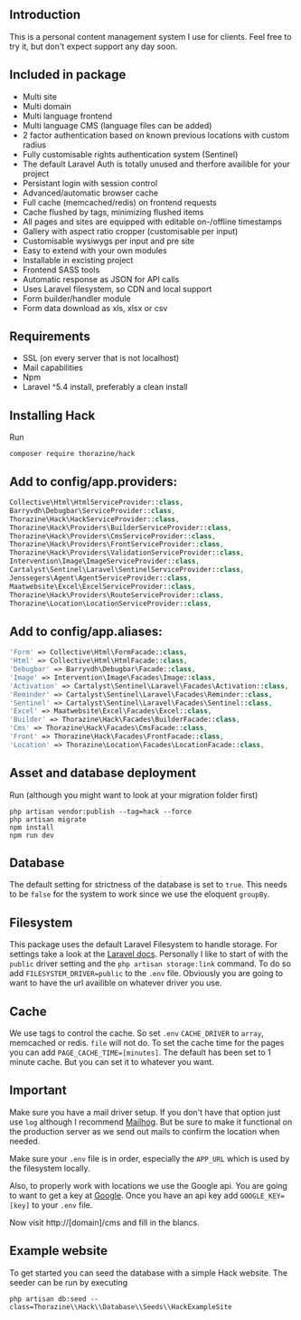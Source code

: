 ## Introduction
This is a personal content management system I use for clients.
Feel free to try it, but don't expect support any day soon. 


## Included in package

- Multi site
- Multi domain
- Multi language frontend
- Multi language CMS (language files can be added)
- 2 factor authentication based on known previous locations with custom radius
- Fully customisable rights authentication system (Sentinel)
- The default Laravel Auth is totally unused and therfore availible for your project
- Persistant login with session control
- Advanced/automatic browser cache
- Full cache (memcached/redis) on frontend requests 
- Cache flushed by tags, minimizing flushed items 
- All pages and sites are equipped with editable on-/offline timestamps
- Gallery with aspect ratio cropper (customisable per input)
- Customisable wysiwygs per input and pre site
- Easy to extend with your own modules
- Installable in excisting project
- Frontend SASS tools
- Automatic response as JSON for API calls
- Uses Laravel filesystem, so CDN and local support
- Form builder/handler module
- Form data download as xls, xlsx or csv


## Requirements
- SSL (on every server that is not localhost)
- Mail capabilities
- Npm
- Laravel ^5.4 install, preferably a clean install


## Installing Hack
Run
```
composer require thorazine/hack
```


## Add to config/app.providers:

```php
Collective\Html\HtmlServiceProvider::class,
Barryvdh\Debugbar\ServiceProvider::class,
Thorazine\Hack\HackServiceProvider::class,
Thorazine\Hack\Providers\BuilderServiceProvider::class,
Thorazine\Hack\Providers\CmsServiceProvider::class,
Thorazine\Hack\Providers\FrontServiceProvider::class,
Thorazine\Hack\Providers\ValidationServiceProvider::class,
Intervention\Image\ImageServiceProvider::class,
Cartalyst\Sentinel\Laravel\SentinelServiceProvider::class,
Jenssegers\Agent\AgentServiceProvider::class,
Maatwebsite\Excel\ExcelServiceProvider::class,
Thorazine\Hack\Providers\RouteServiceProvider::class,
Thorazine\Location\LocationServiceProvider::class,
```

## Add to config/app.aliases:
```php
'Form' => Collective\Html\FormFacade::class,
'Html' => Collective\Html\HtmlFacade::class,
'Debugbar' => Barryvdh\Debugbar\Facade::class,
'Image' => Intervention\Image\Facades\Image::class,
'Activation' => Cartalyst\Sentinel\Laravel\Facades\Activation::class,
'Reminder' => Cartalyst\Sentinel\Laravel\Facades\Reminder::class,
'Sentinel' => Cartalyst\Sentinel\Laravel\Facades\Sentinel::class,
'Excel' => Maatwebsite\Excel\Facades\Excel::class,
'Builder' => Thorazine\Hack\Facades\BuilderFacade::class,
'Cms' => Thorazine\Hack\Facades\CmsFacade::class,
'Front' => Thorazine\Hack\Facades\FrontFacade::class,
'Location' => Thorazine\Location\Facades\LocationFacade::class,
```


## Asset and database deployment
Run (although you might want to look at your migration folder first)
```
php artisan vendor:publish --tag=hack --force
php artisan migrate
npm install
npm run dev
```


## Database
The default setting for strictness of the database is set to ```true```. This needs to be ```false``` for the system to work since we 
use the eloquent ```groupBy```.


## Filesystem
This package uses the default Laravel Filesystem to handle storage. For settings take a look at the [Laravel docs](https://laravel.com/docs/5.4/filesystem).
Personally I like to start of with the ```public``` driver setting and the ```php artisan storage:link``` command. To do so add ```FILESYSTEM_DRIVER=public``` to the ```.env``` file.
Obviously you are going to want to have the url availible on whatever driver you use.


## Cache
We use tags to control the cache. So set ```.env``` ```CACHE_DRIVER``` to ```array```, memcached or redis. ```file``` will not do.
To set the cache time for the pages you can add ```PAGE_CACHE_TIME=[minutes]```. The default has been set to 1 minute cache.
But you can set it to whatever you want.


## Important
Make sure you have a mail driver setup. If you don't have that option just use ```log``` although I recommend [Mailhog](https://github.com/mailhog/MailHog). But be sure to make it functional on the production server as we send out mails to confirm the location when needed.

Make sure your ```.env``` file is in order, especially the ```APP_URL``` which is used by the filesystem locally.

Also, to properly work with locations we use the Google api. You are going to want to get a key at [Google](https://developers.google.com/maps/documentation/javascript/get-api-key). Once you have an api key add ```GOOGLE_KEY=[key]``` to your ```.env``` file.

Now visit http://[domain]/cms and fill in the blancs.


## Example website
To get started you can seed the database with a simple Hack website. The seeder can be run by executing
```
php artisan db:seed --class=Thorazine\\Hack\\Database\\Seeds\\HackExampleSite
```
